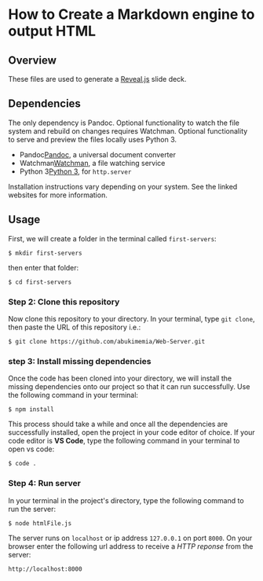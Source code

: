 # How to Create a Markdown engine to output HTML
## Overview
These files are used to generate a [Reveal.js](https://revealjs.com/#/) slide deck.

## Dependencies
The only dependency is Pandoc. Optional functionality to watch the file system and rebuild on changes requires Watchman. Optional functionality to serve and preview the files locally uses Python 3.

- Pandoc[Pandoc](http://pandoc.org/), a universal document converter
- Watchman[Watchman](https://facebook.github.io/watchman/), a file watching service
- Python 3[Python 3](https://docs.python.org/3/library/http.server.html), for `http.server`

Installation instructions vary depending on your system. See the linked websites for more information.


## Usage
First, we will create a folder in the terminal called `first-servers`:
   ```batchfile 
   $ mkdir first-servers
   ```
then enter that folder:
   ```batchfile
   $ cd first-servers
   ```

### Step 2: Clone this repository
Now clone this repository to your directory. In your terminal, type `git clone`, then paste the URL of this repository i.e.:
   ```shell
   $ git clone https://github.com/abukimemia/Web-Server.git
   ```

### step 3: Install missing dependencies
Once the code has been cloned into your directory, we will install the missing dependencies onto our project so that it can run successfully. Use the following command in your terminal:
  ```shell 
  $ npm install 
  ```
This process should take a while and once all the dependencies are successfully installed, open the project in your code editor of choice. If your code editor is **VS Code**, type the following command in your terminal to open vs code:
  ```shell
  $ code .
  ```
  
  ### Step 4: Run server
In your terminal in the project's directory, type the following command to run the server:
  ```shell
  $ node htmlFile.js
  ```
The server runs on `localhost` or ip address `127.0.0.1` on port `8000`. On your browser enter the following url address to receive a _HTTP reponse_ from the server:
  ```
  http://localhost:8000
  ```
